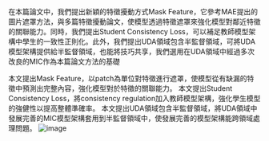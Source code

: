 在本篇論文中，我們提出新穎的特徵擾動方式Mask Feature，它參考MAE提出的圖片遮罩方法，與多篇特徵擾動論文，使模型透過特徵遮罩來強化模型對鄰近特徵的關聯能力。同時，我們提出Student Consistency Loss，可以補足教師模型架構中學生的一致性正則化。此外，我們提出UDA領域包含半監督領域，可將UDA模型架構提供給半監督領域，也能將技巧共享，我們選用在UDA領域中經過多次改良的MIC作為本篇論文方法的基礎

本文提出Mask Feature，以patch為單位對特徵進行遮罩，使模型從有缺漏的特徵中預測出完整內容，強化模型對於特徵的關聯能力。
本文提出Student Consistency Loss，將consistency regulation加入教師模型架構，強化學生模型的強健性以提高整體準確率。
本文提出UDA領域包含半監督領域，將UDA領域中發展完善的MIC模型架構套用到半監督領域中，使發展完善的模型架構能跨領域處理問題。
![image](https://github.com/haha20331/MIC-Feature_mask/assets/67794071/208e2c52-cad5-4a37-8a88-6891e58fee12)
